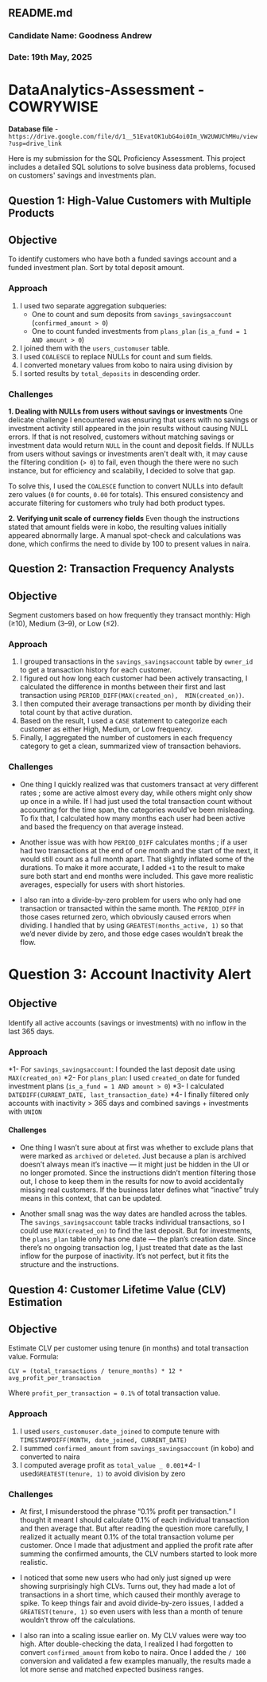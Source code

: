 ## README.md

### Candidate Name: Goodness Andrew<br>
### Date: 19th May, 2025<br>

# DataAnalytics-Assessment - COWRYWISE

**Database file** - `https://drive.google.com/file/d/1__51EvatOK1ubG4oi0Im_VW2UWUChMHu/view?usp=drive_link`

Here is my submission for the SQL Proficiency Assessment. This project includes a detailed SQL solutions to solve business data problems, focused on customers' savings and investments plan.

## Question 1: High-Value Customers with Multiple Products

## Objective

To identify customers who have both a funded savings account and a funded investment plan. Sort by total deposit amount.

### Approach

1. I used two separate aggregation subqueries:
    - One to count and sum deposits from `savings_savingsaccount` (`confirmed_amount > 0`)
    - One to count funded investments from `plans_plan` (`is_a_fund = 1 AND amount > 0`)
2. I joined them with the `users_customuser` table.
3. I used `COALESCE` to replace NULLs for count and sum fields.
4. I converted monetary values from kobo to naira using division by
5. I sorted results by `total_deposits` in descending order.

### Challenges

**1. Dealing with NULLs from users without savings or investments**
One delicate challenge I encountered was ensuring that users with no savings or investment activity still appeared in the join results without causing NULL errors. If that is not resolved, customers without matching savings or investment data would return `NULL` in the count and deposit fields. If NULLs from users without savings or investments aren't dealt with, it may cause the filtering condition (`> 0`) to fail, even though the there were no such instance, but for efficiency and scalabiliy, I decided to solve that gap.

To solve this, I used the `COALESCE` function to convert NULLs into default zero values (`0` for counts, `0.00` for totals). This ensured consistency and accurate filtering for customers who truly had both product types.

**2. Verifying unit scale of currency fields**
Even though the instructions stated that amount fields were in kobo, the resulting values initially appeared abnormally large. A manual spot-check and calculations was done, which confirms the need to divide by 100 to present values in naira.

## Question 2: Transaction Frequency Analysts

## Objective

Segment customers based on how frequently they transact monthly: High (≥10), Medium (3–9), or Low (≤2).

### Approach

1. I grouped transactions in the `savings_savingsaccount` table by `owner_id` to get a transaction history for each customer.
2. I figured out how long each customer had been actively transacting, I calculated the difference in months between their first and last transaction using `PERIOD_DIFF(MAX(created_on),  MIN(created_on))`.
3. I then computed their average transactions per month by dividing their total count by that active duration.
4. Based on the result, I used a `CASE` statement to categorize each customer as either High, Medium, or Low frequency.
5. Finally, I aggregated the number of customers in each frequency category to get a clean, summarized view of transaction behaviors.

### Challenges

- One thing I quickly realized was that customers transact at very different rates ; some are active almost every day, while others might only show up once in a while. If I had just used the total transaction count without accounting for the time span, the categories would’ve been misleading. To fix that, I calculated how many months each user had been active and based the frequency on that average instead.

- Another issue was with how `PERIOD_DIFF` calculates months ; if a user had two transactions at the end of one month and the start of the next, it would still count as a full month apart. That slightly inflated some of the durations. To make it more accurate, I added `+1` to the result to make sure both start and end months were included. This gave more realistic averages, especially for users with short histories.

- I also ran into a divide-by-zero problem for users who only had one transaction or transacted within the same month. The `PERIOD_DIFF` in those cases returned zero, which obviously caused errors when dividing. I handled that by using `GREATEST(months_active, 1)` so that we’d never divide by zero, and those edge cases wouldn’t break the flow.

# Question 3: Account Inactivity Alert

## Objective

Identify all active accounts (savings or investments) with no inflow in the last 365 days.

### Approach

*1- For `savings_savingsaccount`: I founded the last deposit date using `MAX(created_on)`
*2- For `plans_plan`: I used `created_on` date for funded investment plans (`is_a_fund = 1 AND amount > 0`)
*3- I calculated `DATEDIFF(CURRENT_DATE, last_transaction_date)`
*4- I finally filtered only accounts with inactivity > 365 days and combined savings + investments with `UNION`

#### Challenges

- One thing I wasn’t sure about at first was whether to exclude plans that were marked as `archived` or `deleted`. Just because a plan is archived doesn’t always mean it’s inactive — it might just be hidden in the UI or no longer promoted. Since the instructions didn’t mention filtering those out, I chose to keep them in the results for now to avoid accidentally missing real customers. If the business later defines what “inactive” truly means in this context, that can be updated.

- Another small snag was the way dates are handled across the tables. The `savings_savingsaccount` table tracks individual transactions, so I could use `MAX(created_on)` to find the last deposit. But for investments, the `plans_plan` table only has one date — the plan’s creation date. Since there’s no ongoing transaction log, I just treated that date as the last inflow for the purpose of inactivity. It’s not perfect, but it fits the structure and the instructions.

## Question 4: Customer Lifetime Value (CLV) Estimation

## Objective

Estimate CLV per customer using tenure (in months) and total transaction value. Formula:

`CLV = (total_transactions / tenure_months) * 12 * avg_profit_per_transaction`

Where `profit_per_transaction = 0.1%` of total transaction value.

### Approach

1. I used `users_customuser.date_joined` to compute tenure with `TIMESTAMPDIFF(MONTH, date_joined, CURRENT_DATE)`
2. I summed `confirmed_amount` from `savings_savingsaccount` (in kobo) and converted to naira
3. I computed average profit as `total_value _ 0.001`*4- I used`GREATEST(tenure, 1)` to avoid division by zero

### Challenges

- At first, I misunderstood the phrase “0.1% profit per transaction.” I thought it meant I should calculate 0.1% of each individual transaction and then average that. But after reading the question more carefully, I realized it actually meant 0.1% of the total transaction volume per customer. Once I made that adjustment and applied the profit rate after summing the confirmed amounts, the CLV numbers started to look more realistic.

- I noticed that some new users who had only just signed up were showing surprisingly high CLVs. Turns out, they had made a lot of transactions in a short time, which caused their monthly average to spike. To keep things fair and avoid divide-by-zero issues, I added a `GREATEST(tenure, 1)` so even users with less than a month of tenure wouldn’t throw off the calculations.

- I also ran into a scaling issue earlier on. My CLV values were way too high. After double-checking the data, I realized I had forgotten to convert `confirmed_amount` from kobo to naira. Once I added the `/ 100` conversion and validated a few examples manually, the results made a lot more sense and matched expected business ranges.
